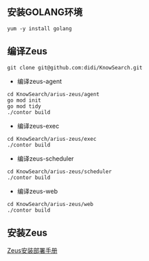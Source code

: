 ## 安装GOLANG环境

```
yum -y install golang
```

## 编译Zeus

```
git clone git@github.com:didi/KnowSearch.git
```

- 编译zeus-agent

```
cd KnowSearch/arius-zeus/agent
go mod init
go mod tidy
./contor build
```

- 编译zeus-exec

```
cd KnowSearch/arius-zeus/exec
./contor build
```

- 编译zeus-scheduler

```
cd KnowSearch/arius-zeus/scheduler
./contor build
```

- 编译zeus-web

```
cd KnowSearch/arius-zeus/web
./contor build
```

## 安装Zeus

[Zeus安装部署手册](https://github.com/didi/KnowSearch/blob/0.3.2/doc/KnowSearch-%E9%83%A8%E7%BD%B2%E6%96%87%E6%A1%A3.md )
